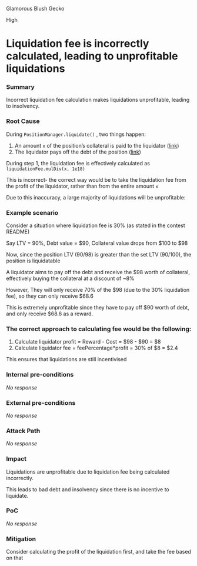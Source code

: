 Glamorous Blush Gecko

High

# Liquidation fee is incorrectly calculated, leading to unprofitable liquidations

### Summary

Incorrect liquidation fee calculation makes liquidations unprofitable, leading to insolvency.

### Root Cause

During `PositionManager.liquidate()` , two things happen:

1. An amount `x` of the position’s collateral is paid to the liquidator ([link](https://github.com/sherlock-audit/2024-08-sentiment-v2/blob/25a0c8aeaddec273c5318540059165696591ecfb/protocol-v2/src/PositionManager.sol#L438))
2. The liquidator pays off the debt of the position ([link](https://github.com/sherlock-audit/2024-08-sentiment-v2/blob/25a0c8aeaddec273c5318540059165696591ecfb/protocol-v2/src/PositionManager.sol#L439))

During step 1, the liquidation fee is effectively calculated as `liquidationFee.mulDiv(x, 1e18)`

This is incorrect- the correct way would be to take the liquidation fee from the profit of the liquidator, rather than from the entire amount `x`

Due to this inaccuracy, a large majority of liquidations will be unprofitable:

### Example scenario

Consider a situation where liquidation fee is 30% (as stated in the contest README)

Say LTV = 90%, Debt value = $90, Collateral value drops from $100 to $98

Now, since the position LTV (90/98) is greater than the set LTV (90/100), the position is liquidatable

A liquidator aims to pay off the debt and receive the $98 worth of collateral, effectively buying the collateral at a discount of ~8%

However, They will only receive 70% of the $98 (due to the 30% liquidation fee), so they can only receive $68.6

This is extremely unprofitable since they have to pay off $90 worth of debt, and only receive $68.6 as a reward.

### The correct approach to calculating fee would be the following:

1. Calculate liquidator profit = Reward - Cost = $98 - $90 = $8
2. Calculate liquidator fee = feePercentage*profit = 30% of $8  = $2.4

This ensures that liquidations are still incentivised

### Internal pre-conditions

_No response_

### External pre-conditions

_No response_

### Attack Path

_No response_

### Impact

Liquidations are unprofitable due to liquidation fee being calculated incorrectly.

This leads to bad debt and insolvency since there is no incentive to liquidate.

### PoC

_No response_

### Mitigation

Consider calculating the profit of the liquidation first, and take the fee based on that